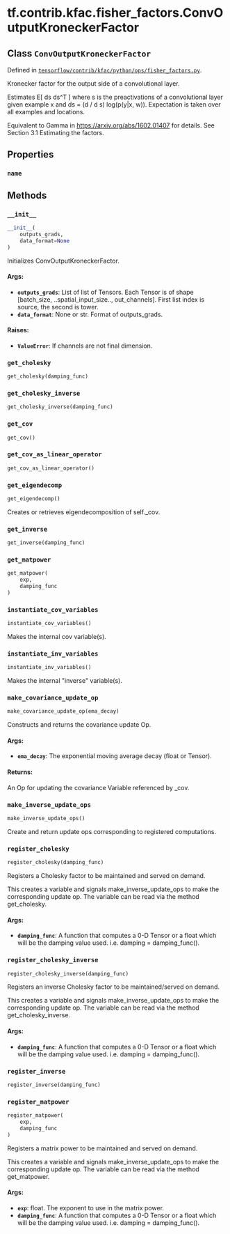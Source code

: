 <div itemscope itemtype="http://developers.google.com/ReferenceObject">
<meta itemprop="name" content="tf.contrib.kfac.fisher_factors.ConvOutputKroneckerFactor" />
<meta itemprop="property" content="name"/>
<meta itemprop="property" content="__init__"/>
<meta itemprop="property" content="get_cholesky"/>
<meta itemprop="property" content="get_cholesky_inverse"/>
<meta itemprop="property" content="get_cov"/>
<meta itemprop="property" content="get_cov_as_linear_operator"/>
<meta itemprop="property" content="get_eigendecomp"/>
<meta itemprop="property" content="get_inverse"/>
<meta itemprop="property" content="get_matpower"/>
<meta itemprop="property" content="instantiate_cov_variables"/>
<meta itemprop="property" content="instantiate_inv_variables"/>
<meta itemprop="property" content="make_covariance_update_op"/>
<meta itemprop="property" content="make_inverse_update_ops"/>
<meta itemprop="property" content="register_cholesky"/>
<meta itemprop="property" content="register_cholesky_inverse"/>
<meta itemprop="property" content="register_inverse"/>
<meta itemprop="property" content="register_matpower"/>
</div>

# tf.contrib.kfac.fisher_factors.ConvOutputKroneckerFactor

## Class `ConvOutputKroneckerFactor`





Defined in [`tensorflow/contrib/kfac/python/ops/fisher_factors.py`](https://www.tensorflow.org/code/tensorflow/contrib/kfac/python/ops/fisher_factors.py).

Kronecker factor for the output side of a convolutional layer.

Estimates E[ ds ds^T ] where s is the preactivations of a convolutional layer
given example x and ds = (d / d s) log(p(y|x, w)). Expectation is taken over
all examples and locations.

Equivalent to Gamma in https://arxiv.org/abs/1602.01407 for details. See
Section 3.1 Estimating the factors.

## Properties

<h3 id="name"><code>name</code></h3>





## Methods

<h3 id="__init__"><code>__init__</code></h3>

``` python
__init__(
    outputs_grads,
    data_format=None
)
```

Initializes ConvOutputKroneckerFactor.

#### Args:

* <b>`outputs_grads`</b>: List of list of Tensors. Each Tensor is of shape
      [batch_size, ..spatial_input_size.., out_channels].  First list index
      is source, the second is tower.
* <b>`data_format`</b>: None or str. Format of outputs_grads.


#### Raises:

* <b>`ValueError`</b>: If channels are not final dimension.

<h3 id="get_cholesky"><code>get_cholesky</code></h3>

``` python
get_cholesky(damping_func)
```



<h3 id="get_cholesky_inverse"><code>get_cholesky_inverse</code></h3>

``` python
get_cholesky_inverse(damping_func)
```



<h3 id="get_cov"><code>get_cov</code></h3>

``` python
get_cov()
```



<h3 id="get_cov_as_linear_operator"><code>get_cov_as_linear_operator</code></h3>

``` python
get_cov_as_linear_operator()
```



<h3 id="get_eigendecomp"><code>get_eigendecomp</code></h3>

``` python
get_eigendecomp()
```

Creates or retrieves eigendecomposition of self._cov.

<h3 id="get_inverse"><code>get_inverse</code></h3>

``` python
get_inverse(damping_func)
```



<h3 id="get_matpower"><code>get_matpower</code></h3>

``` python
get_matpower(
    exp,
    damping_func
)
```



<h3 id="instantiate_cov_variables"><code>instantiate_cov_variables</code></h3>

``` python
instantiate_cov_variables()
```

Makes the internal cov variable(s).

<h3 id="instantiate_inv_variables"><code>instantiate_inv_variables</code></h3>

``` python
instantiate_inv_variables()
```

Makes the internal "inverse" variable(s).

<h3 id="make_covariance_update_op"><code>make_covariance_update_op</code></h3>

``` python
make_covariance_update_op(ema_decay)
```

Constructs and returns the covariance update Op.

#### Args:

* <b>`ema_decay`</b>: The exponential moving average decay (float or Tensor).

#### Returns:

An Op for updating the covariance Variable referenced by _cov.

<h3 id="make_inverse_update_ops"><code>make_inverse_update_ops</code></h3>

``` python
make_inverse_update_ops()
```

Create and return update ops corresponding to registered computations.

<h3 id="register_cholesky"><code>register_cholesky</code></h3>

``` python
register_cholesky(damping_func)
```

Registers a Cholesky factor to be maintained and served on demand.

This creates a variable and signals make_inverse_update_ops to make the
corresponding update op.  The variable can be read via the method
get_cholesky.

#### Args:

* <b>`damping_func`</b>: A function that computes a 0-D Tensor or a float which will
    be the damping value used.  i.e. damping = damping_func().

<h3 id="register_cholesky_inverse"><code>register_cholesky_inverse</code></h3>

``` python
register_cholesky_inverse(damping_func)
```

Registers an inverse Cholesky factor to be maintained/served on demand.

This creates a variable and signals make_inverse_update_ops to make the
corresponding update op.  The variable can be read via the method
get_cholesky_inverse.

#### Args:

* <b>`damping_func`</b>: A function that computes a 0-D Tensor or a float which will
    be the damping value used.  i.e. damping = damping_func().

<h3 id="register_inverse"><code>register_inverse</code></h3>

``` python
register_inverse(damping_func)
```



<h3 id="register_matpower"><code>register_matpower</code></h3>

``` python
register_matpower(
    exp,
    damping_func
)
```

Registers a matrix power to be maintained and served on demand.

This creates a variable and signals make_inverse_update_ops to make the
corresponding update op.  The variable can be read via the method
get_matpower.

#### Args:

* <b>`exp`</b>: float.  The exponent to use in the matrix power.
* <b>`damping_func`</b>: A function that computes a 0-D Tensor or a float which will
    be the damping value used.  i.e. damping = damping_func().



